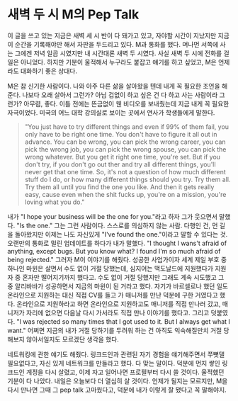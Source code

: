 # 새벽 두 시 M의 Pep Talk

이 글을 쓰고 있는 지금은 새벽 세 시 반이 다 돼가고 있고, 자야할 시간이 지났지만 지금 이 순간을 기록해야만 해서 자판을 두드리고 있다. M과 통화를 했다. 머나먼 서쪽에 사는 그에겐 저녁 일곱 시였지만 내 시간대론 새벽 두 시였다. 사실 새벽 두 시에 전화를 걸 일은 아니었다. 하지만 기분이 울적해서 누구라도 붙잡고 얘기를 하고 싶었고, M은 언제라도 대화하기 좋은 상대다.  

M은 참 신기한 사람이다. 나와 아주 다른 삶을 살아왔을 텐데 내게 꼭 필요한 조언을 해준다. 나보다 오래 살아서 그런가? 아님 겁없이 하고 싶은 건 다 하고 사는 사람이라 그런가? 아무렴, 좋다. 이틀 전에는 뜬금없이 웬 비디오를 보내줬는데 지금 내게 꼭 필요한 자극이었다. 미국의 어느 대학 강의실로 보이는 곳에서 연사가 학생들에게 말한다. 
> "You just have to try different things and even if 99% of them fail, you only have to be right one time. You don't have to figure it all out in advance. You can be wrong, you can pick the wrong career, you can pick the wrong job, you can pick the wrong spouse, you can pick the wrong whatever. But you get it right one time, you're set. But if you don't try, if you don't go out ther and try all  different things, you'll never get that one time. So, it's not a question of how much different stuff do I do, or how many different things should you try. Try them all. Try them all until you find the one you like. And then it gets really easy, cause even when the shit fucks up, you're on a mission, you're loving what you do."

내가 "I hope your business will be the one for you."라고 하자 그가 웃으면서 말했다. "Is the one." 그는 그런 사람이다. 스스로를 의심하지 않는 사람. 다행인 건, 먼 길을 돌아왔지만 이제는 나도 자신있게 "I've found the one."이라고 말할 수 있다는 것. 오랜만의 통화로 밀린 업데이트를 하다가 내가 말했다. "I thought I wans't afraid of anything, except bugs. But you know what? I found I'm so much afraid of being rejected." 그러자 M이 이야기를 해줬다. 성공한 사업가이자 세계 제일 부호 중 하나인 마윈은 살면서 수도 없이 거절 당했는데, 심지어는 맥도날드에 지원했다가 지원자 중 혼자만 떨어지기까지 했다고. 수도 없이 거절 당했지만 그래도 계속 시도했고 그 중 알리바바가 성공하면서 지금의 마윈이 된 거라고 했다. 자기가 바르셀로나 했던 일도 온라인으로 지원하는 대신 직접 CV를 들고 가 매니저를 만난 덕분에 구한 거였다고 했다. 온라인으로 지원하라고 하면 온라인으로 지원하고도 매니저를 직접 만나러 갔고, 매니저가 자리에 없으면 다음날 다시 가서라도 직접 만나 이야기를 했다고. 그리고 덧붙였다. "I was rejected so many times that I got used to it. But I always get what I want." 어쩌면 지금의 내가 거절 당하기를 두려워 하는 건 아직도 익숙해질만치 거절 당해보지 않아서일지도 모르겠단 생각을 했다.  

네트워킹에 관한 얘기도 해줬다. 링크드인과 관련된 자기 경험을 얘기해주면서 쭈뼛댈 필요없다고, 자신 있게 네트워크를 만들라고 했다. 다 맞는 말이다. 덕분에 먼지 쌓인 링크드인 계정을 다시 살렸고, 이제 자고 일어나면 프로필부터 다시 쓸 것이다. 울적했던 기분이 다 나았다. 내일은 오늘보다 더 열심히 살 것이다. 언제가 될지는 모르지만, M을 다시 만나면 그때 그 pep talk 고마웠다고, 덕분에 내가 이렇게 잘 됐다고 꼭 말해야지. 
